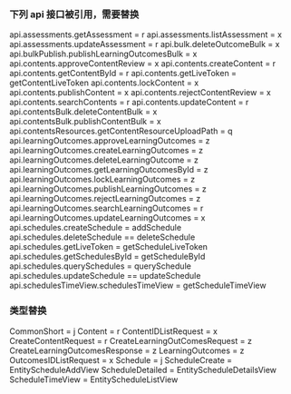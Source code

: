### 下列 api 接口被引用，需要替换

api.assessments.getAssessment = r
api.assessments.listAssessment = x
api.assessments.updateAssessment = r
api.bulk.deleteOutcomeBulk = x
api.bulkPublish.publishLearningOutcomesBulk = x
api.contents.approveContentReview = x
api.contents.createContent = r
api.contents.getContentById = r
api.contents.getLiveToken = getContentLiveToken
api.contents.lockContent = x
api.contents.publishContent = x
api.contents.rejectContentReview = x
api.contents.searchContents = r
api.contents.updateContent = r
api.contentsBulk.deleteContentBulk = x
api.contentsBulk.publishContentBulk = x
api.contentsResources.getContentResourceUploadPath = q
api.learningOutcomes.approveLearningOutcomes = z
api.learningOutcomes.createLearningOutcomes = z
api.learningOutcomes.deleteLearningOutcome = z
api.learningOutcomes.getLearningOutcomesById = z
api.learningOutcomes.lockLearningOutcomes = z
api.learningOutcomes.publishLearningOutcomes = z
api.learningOutcomes.rejectLearningOutcomes = z
api.learningOutcomes.searchLearningOutcomes = r
api.learningOutcomes.updateLearningOutcomes = x
api.schedules.createSchedule = addSchedule
api.schedules.deleteSchedule == deleteSchedule
api.schedules.getLiveToken = getScheduleLiveToken
api.schedules.getSchedulesById = getScheduleById
api.schedules.querySchedules = querySchedule
api.schedules.updateSchedule == updateSchedule
api.schedulesTimeView.schedulesTimeView = getScheduleTimeView

### 类型替换

CommonShort = j
Content = r
ContentIDListRequest = x
CreateContentRequest = r
CreateLearningOutComesRequest = z
CreateLearningOutcomesResponse = z
LearningOutcomes = z
OutcomesIDListRequest = x
Schedule = j
ScheduleCreate = EntityScheduleAddView
ScheduleDetailed = EntityScheduleDetailsView
ScheduleTimeView = EntityScheduleListView
